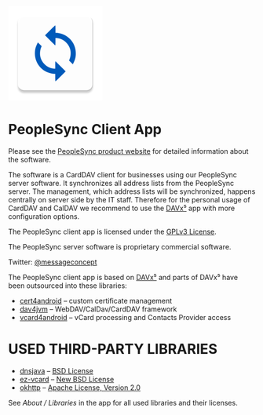 ![PeopleSync logo](app/src/main/res/mipmap-xxxhdpi/ic_launcher.png)

PeopleSync Client App
=====================

Please see the [PeopleSync product website](https://peoplesync.messageconcept.com) for
detailed information about the software.

The software is a CardDAV client for businesses using our PeopleSync server
software. It synchronizes all address lists from the PeopleSync server. The
management, which address lists will be synchronized, happens centrally on
server side by the IT staff. Therefore for the personal usage of CardDAV and
CalDAV we recommend to use the [DAVx⁵](https://www.davx5.com)
app with more configuration options.


The PeopleSync client app is licensed under the [GPLv3 License](LICENSE).

The PeopleSync server software is proprietary commercial software.

Twitter: [@messageconcept](https://twitter.com/messageconcept)


The PeopleSync client app is based on [DAVx⁵](https://www.davx5.com) and parts of DAVx⁵ have been
outsourced into these libraries:

* [cert4android](https://github.com/bitfireAT/cert4android) – custom certificate management
* [dav4jvm](https://github.com/bitfireAT/dav4jvm) – WebDAV/CalDav/CardDAV framework
* [vcard4android](https://github.com/bitfireAT/vcard4android) – vCard processing and Contacts Provider access


USED THIRD-PARTY LIBRARIES
==========================

* [dnsjava](https://github.com/dnsjava/dnsjava) – [BSD License](https://github.com/dnsjava/dnsjava/blob/master/LICENSE)
* [ez-vcard](https://github.com/mangstadt/ez-vcard) – [New BSD License](https://github.com/mangstadt/ez-vcard/blob/master/LICENSE)
* [okhttp](https://square.github.io/okhttp) – [Apache License, Version 2.0](https://square.github.io/okhttp/#license)

See _About / Libraries_ in the app for all used libraries and their licenses.
